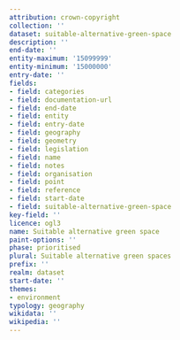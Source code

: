 ```yaml
---
attribution: crown-copyright
collection: ''
dataset: suitable-alternative-green-space
description: ''
end-date: ''
entity-maximum: '15099999'
entity-minimum: '15000000'
entry-date: ''
fields:
- field: categories
- field: documentation-url
- field: end-date
- field: entity
- field: entry-date
- field: geography
- field: geometry
- field: legislation
- field: name
- field: notes
- field: organisation
- field: point
- field: reference
- field: start-date
- field: suitable-alternative-green-space
key-field: ''
licence: ogl3
name: Suitable alternative green space
paint-options: ''
phase: prioritised
plural: Suitable alternative green spaces
prefix: ''
realm: dataset
start-date: ''
themes:
- environment
typology: geography
wikidata: ''
wikipedia: ''
---
```

